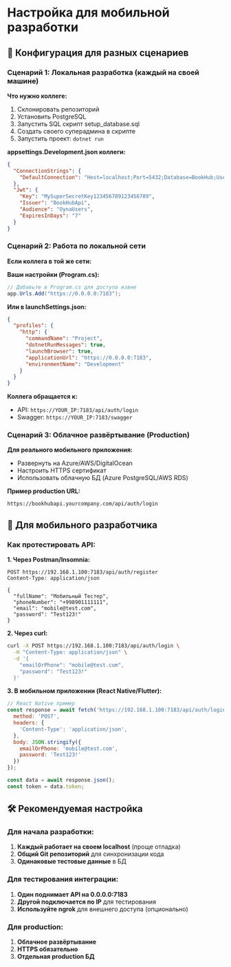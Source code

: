 # Настройка для мобильной разработки

## 🔧 Конфигурация для разных сценариев

### Сценарий 1: Локальная разработка (каждый на своей машине)

**Что нужно коллеге:**
1. Склонировать репозиторий
2. Установить PostgreSQL
3. Запустить SQL скрипт setup_database.sql
4. Создать своего суперадмина в скрипте
5. Запустить проект: `dotnet run`

**appsettings.Development.json коллеги:**
```json
{
  "ConnectionStrings": {
    "DefaultConnection": "Host=localhost;Port=5432;Database=BookHub;Username=postgres;Password=his_password"
  },
  "Jwt": {
    "Key": "MySuperSecretKey123456789123456789",
    "Issuer": "BookHubApi",
    "Audience": "OynaUsers", 
    "ExpiresInDays": "7"
  }
}
```

### Сценарий 2: Работа по локальной сети

**Если коллега в той же сети:**

**Ваши настройки (Program.cs):**
```csharp
// Добавьте в Program.cs для доступа извне
app.Urls.Add("https://0.0.0.0:7183");
```

**Или в launchSettings.json:**
```json
{
  "profiles": {
    "http": {
      "commandName": "Project",
      "dotnetRunMessages": true,
      "launchBrowser": true,
      "applicationUrl": "https://0.0.0.0:7183",
      "environmentName": "Development"
    }
  }
}
```

**Коллега обращается к:**
- API: `https://YOUR_IP:7183/api/auth/login`
- Swagger: `https://YOUR_IP:7183/swagger`

### Сценарий 3: Облачное развёртывание (Production)

**Для реального мобильного приложения:**
- Развернуть на Azure/AWS/DigitalOcean
- Настроить HTTPS сертификат
- Использовать облачную БД (Azure PostgreSQL/AWS RDS)

**Пример production URL:**
```
https://bookhubapi.yourcompany.com/api/auth/login
```

## 📱 Для мобильного разработчика

### Как протестировать API:

**1. Через Postman/Insomnia:**
```http
POST https://192.168.1.100:7183/api/auth/register
Content-Type: application/json

{
  "fullName": "Мобильный Тестер",
  "phoneNumber": "+998901111111", 
  "email": "mobile@test.com",
  "password": "Test123!"
}
```

**2. Через curl:**
```bash
curl -X POST https://192.168.1.100:7183/api/auth/login \
  -H "Content-Type: application/json" \
  -d '{
    "emailOrPhone": "mobile@test.com",
    "password": "Test123!"
  }'
```

**3. В мобильном приложении (React Native/Flutter):**
```javascript
// React Native пример
const response = await fetch('https://192.168.1.100:7183/api/auth/login', {
  method: 'POST',
  headers: {
    'Content-Type': 'application/json',
  },
  body: JSON.stringify({
    emailOrPhone: 'mobile@test.com',
    password: 'Test123!'
  })
});

const data = await response.json();
const token = data.token;
```

## 🛠️ Рекомендуемая настройка

### Для начала разработки:
1. **Каждый работает на своем localhost** (проще отладка)
2. **Общий Git репозиторий** для синхронизации кода
3. **Одинаковые тестовые данные** в БД

### Для тестирования интеграции:
1. **Один поднимает API на 0.0.0.0:7183**
2. **Другой подключается по IP** для тестирования
3. **Используйте ngrok** для внешнего доступа (опционально)

### Для production:
1. **Облачное развёртывание**
2. **HTTPS обязательно**
3. **Отдельная production БД**
